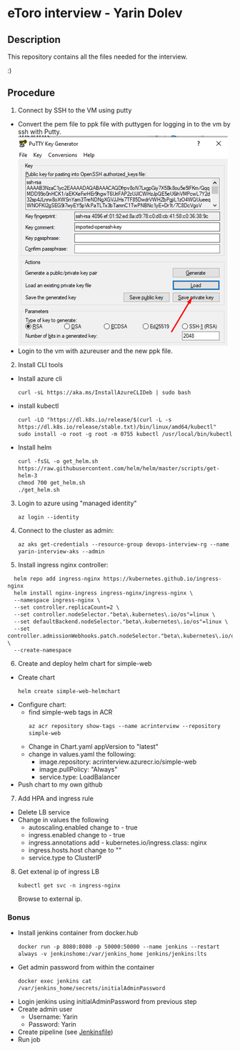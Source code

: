 # eToro interview - Yarin Dolev

## Description

This repository contains all the files needed for the interview.

:)

## Procedure
  
1.  Connect by SSH to the VM using putty
  -  Convert the pem file to ppk file with puttygen for logging in to the vm by ssh with Putty.
  ![error](/Images/puttygenPPK.png)
  -  Login to the vm with azureuser and the new ppk file.
2.  Install CLI tools
  -  Install azure cli
      ```
      curl -sL https://aka.ms/InstallAzureCLIDeb | sudo bash
      ```
  - install kubectl
      ```
      curl -LO "https://dl.k8s.io/release/$(curl -L -s https://dl.k8s.io/release/stable.txt)/bin/linux/amd64/kubectl"
      sudo install -o root -g root -m 0755 kubectl /usr/local/bin/kubectl
      ```
  - Install helm
      ```
      curl -fsSL -o get_helm.sh https://raw.githubusercontent.com/helm/helm/master/scripts/get-helm-3
      chmod 700 get_helm.sh
      ./get_helm.sh
      ```
3. Login to azure using "managed identity"
    ```
    az login --identity
    ```
4. Connect to the cluster as admin: 
    ```
    az aks get-credentials --resource-group devops-interview-rg --name yarin-interview-aks --admin
    ```
5. Install ingress nginx controller:
  ```
    helm repo add ingress-nginx https://kubernetes.github.io/ingress-nginx
  	helm install nginx-ingress ingress-nginx/ingress-nginx \
    --namespace ingress-nginx \
    --set controller.replicaCount=2 \
    --set controller.nodeSelector."beta\.kubernetes\.io/os"=linux \
    --set defaultBackend.nodeSelector."beta\.kubernetes\.io/os"=linux \
    --set controller.admissionWebhooks.patch.nodeSelector."beta\.kubernetes\.io/os"=linux \
    --create-namespace
  ```
6. Create and deploy helm chart for simple-web
  - Create chart
    ```
    helm create simple-web-helmchart
    ```
  - Configure chart:
    - find simple-web tags in ACR
      ```
      az acr repository show-tags --name acrinterview --repository simple-web
      ```
    - Change in Chart.yaml appVersion to "latest"
    - change in values.yaml the following:
      - image.repository: acrinterview.azurecr.io/simple-web
      - image.pullPolicy: "Always"
      - service.type: LoadBalancer
  - Push chart to my own github
7. Add HPA and ingress rule
  - Delete LB service
  - Change in values the following
    - autoscaling.enabled change to - true
    - ingress.enabled change to - true
    - ingress.annotations add - kubernetes.io/ingress.class: nginx
    - ingress.hosts.host change to ""
    - service.type to ClusterIP

8. Get extenal ip of ingress LB
     ```
     kubectl get svc -n ingress-nginx
     ```  
   Browse to external ip.
   
### Bonus

  - Install jenkins container from docker.hub
    ```
    docker run -p 8080:8080 -p 50000:50000 --name jenkins --restart always -v jenkinshome:/var/jenkins_home jenkins/jenkins:lts
    ```
  - Get admin password from within the container
    ```
    docker exec jenkins cat /var/jenkins_home/secrets/initialAdminPassword
    ```
  - Login jenkins using initialAdminPassword from previous step
  - Create admin user
    - Username: Yarin
    - Password: Yarin 
  - Create pipeline (see [Jenkinsfile](Jenkinsfile))
  - Run job
